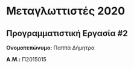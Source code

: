 # Μεταγλωττιστές 2020
## Προγραμματιστική Εργασία #2

**Ονοματεπώνυμο:** Παππά Δήμητρα

**Α.Μ.:** Π2015015


